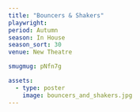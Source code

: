 ```yaml
---
title: "Bouncers & Shakers"
playwright:
period: Autumn
season: In House
season_sort: 30
venue: New Theatre

smugmug: pNfn7g

assets:
  - type: poster
    image: bouncers_and_shakers.jpg
---
```

